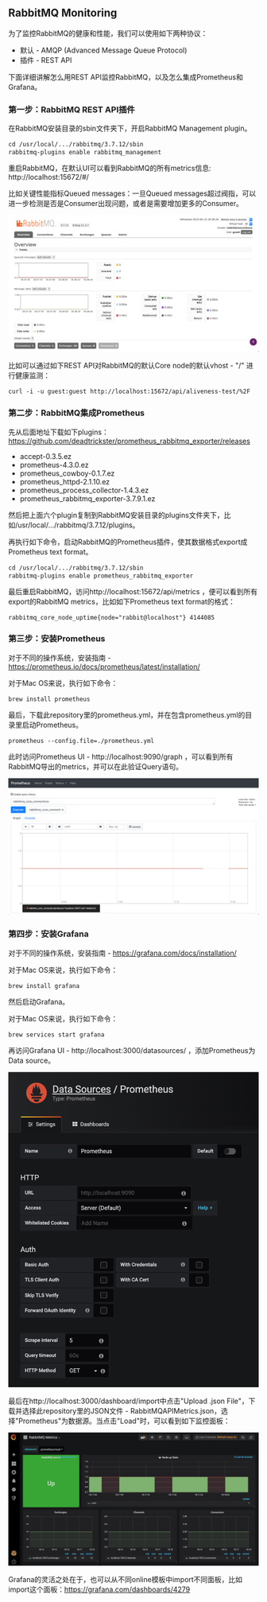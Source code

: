 ## RabbitMQ Monitoring

为了监控RabbitMQ的健康和性能，我们可以使用如下两种协议：

* 默认 - AMQP (Advanced Message Queue Protocol)
* 插件 - REST API

下面详细讲解怎么用REST API监控RabbitMQ，以及怎么集成Prometheus和Grafana。

### 第一步：RabbitMQ REST API插件

在RabbitMQ安装目录的sbin文件夹下，开启RabbitMQ Management plugin。

```
cd /usr/local/.../rabbitmq/3.7.12/sbin
rabbitmq-plugins enable rabbitmq_management
```

重启RabbitMQ，在默认UI可以看到RabbitMQ的所有metrics信息: http://localhost:15672/#/

比如关键性能指标Queued messages：一旦Queued messages超过阀指，可以进一步检测是否是Consumer出现问题，或者是需要增加更多的Consumer。

![overview](./overview.png)

比如可以通过如下REST API对RabbitMQ的默认Core node的默认vhost - "/" 进行健康监测：

```
curl -i -u guest:guest http://localhost:15672/api/aliveness-test/%2F

```

### 第二步：RabbitMQ集成Prometheus

先从后面地址下载如下plugins：https://github.com/deadtrickster/prometheus_rabbitmq_exporter/releases

* accept-0.3.5.ez
* prometheus-4.3.0.ez
* prometheus_cowboy-0.1.7.ez
* prometheus_httpd-2.1.10.ez
* prometheus_process_collector-1.4.3.ez
* prometheus_rabbitmq_exporter-3.7.9.1.ez

然后把上面六个plugin复制到RabbitMQ安装目录的plugins文件夹下，比如/usr/local/.../rabbitmq/3.7.12/plugins。

再执行如下命令，启动RabbitMQ的Prometheus插件，使其数据格式export成Prometheus text format。

```
cd /usr/local/.../rabbitmq/3.7.12/sbin
rabbitmq-plugins enable prometheus_rabbitmq_exporter
```

最后重启RabbitMQ，访问http://localhost:15672/api/metrics ，便可以看到所有export的RabbitMQ metrics，比如如下Prometheus text format的格式：

```
rabbitmq_core_node_uptime{node="rabbit@localhost"} 4144085
```

### 第三步：安装Prometheus

对于不同的操作系统，安装指南 - https://prometheus.io/docs/prometheus/latest/installation/

对于Mac OS来说，执行如下命令：

```
brew install prometheus
```

最后，下载此repository里的prometheus.yml，并在包含prometheus.yml的目录里启动Prometheus。

```
prometheus --config.file=./prometheus.yml
```

此时访问Prometheus UI - http://localhost:9090/graph ，可以看到所有RabbitMQ导出的metrics，并可以在此验证Query语句。

![prometheus](./prometheus.png)

### 第四步：安装Grafana

对于不同的操作系统，安装指南 - https://grafana.com/docs/installation/

对于Mac OS来说，执行如下命令：

```
brew install grafana
```

然后启动Grafana。

对于Mac OS来说，执行如下命令：

```
brew services start grafana
```

再访问Grafana UI - http://localhost:3000/datasources/ ，添加Prometheus为Data source。

![grafana-1](./grafana-1.png)

最后在http://localhost:3000/dashboard/import中点击"Upload .json File"，下载并选择此repository里的JSON文件 - RabbitMQAPIMetrics.json，选择"Prometheus"为数据源。当点击"Load"时，可以看到如下监控面板：

![grafana-2](./grafana-2.png)

Grafana的灵活之处在于，也可以从不同online模板中import不同面板，比如import这个面板：https://grafana.com/dashboards/4279